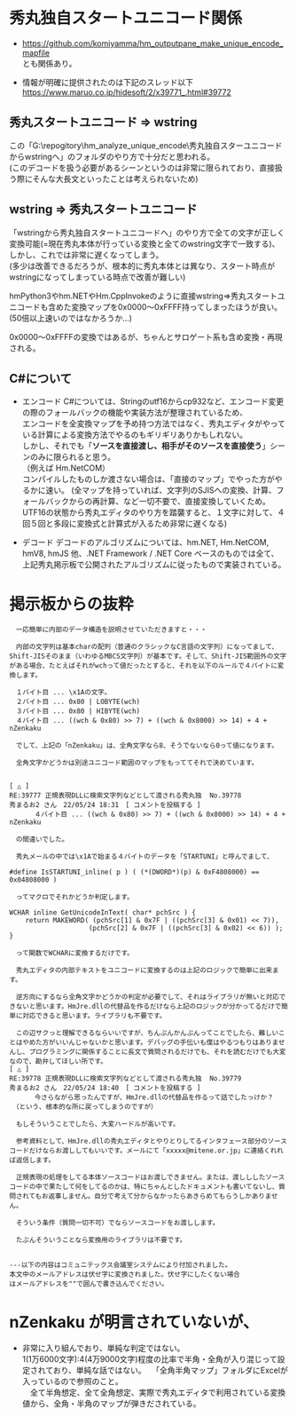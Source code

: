 # 秀丸独自スタートユニコード関係

- https://github.com/komiyamma/hm_outputpane_make_unique_encode_mapfile  
とも関係あり。

- 情報が明確に提供されたのは下記のスレッド以下  
https://www.maruo.co.jp/hidesoft/2/x39771_.html#39772

## 秀丸スタートユニコード ⇒ wstring

この「G:\repogitory\hm_analyze_unique_encode\秀丸独自スターユニコードからwstringへ」のフォルダのやり方で十分だと思われる。  
(このデコードを扱う必要があるシーンというのは非常に限られており、直接扱う際にそんな大長文といったことは考えられないため)  

## wstring ⇒ 秀丸スタートユニコード

「wstringから秀丸独自スタートユニコードへ」のやり方で全ての文字が正しく変換可能(=現在秀丸本体が行っている変換と全てのwstring文字で一致する)、  
しかし、これでは非常に遅くなってしまう。  
(多少は改善できるだろうが、根本的に秀丸本体とは異なり、スタート時点がwstringになってしまっている時点で改善が難しい)  

hmPython3やhm.NETやHm.CppInvokeのように直接wstring⇒秀丸スタートユニコードも含めた変換マップを0x0000～0xFFFF持ってしまったほうが良い。  
(50倍以上速いのではなかろうか...)  

0x0000～0xFFFFの変換ではあるが、ちゃんとサロゲート系も含め変換・再現される。  

## C#について

- エンコード
C#については、Stringのutf16からcp932など、エンコード変更の際のフォールバックの機能や実装方法が整理されているため、  
エンコードを全変換マップを予め持つ方法ではなく、秀丸エディタがやっている計算による変換方法でやるのもギリギリありかもしれない。  
しかし、それでも「**ソースを直接渡し、相手がそのソースを直接使う**」シーンのみに限られると思う。  
（例えば Hm.NetCOM）  
コンパイルしたものしか渡さない場合は、「直接のマップ」でやった方がやるかに速い。
(全マップを持っていれば、文字列のSJISへの変換、計算、フォールバックからの再計算、など一切不要で、直接変換していくため。
 UTF16の状態から秀丸エディタのやり方を踏襲すると、１文字に対して、４回５回と多段に変換式と計算式が入るため非常に遅くなる)  

- デコード
デコードのアルゴリズムについては、hm.NET, Hm.NetCOM, hmV8, hmJS 他、.NET Framework / .NET Core ベースのものでは全て、
上記秀丸掲示板で公開されたアルゴリズムに従ったもので実装されている。

# 掲示板からの抜粋

```
　一応簡単に内部のデータ構造を説明させていただきますと・・・

　内部の文字列は基本charの配列（普通のクラシックなC言語の文字列）になってまして、Shift-JISそのまま（いわゆるMBCS文字列）が基本です。そして、Shift-JIS範囲外の文字がある場合、たとえばそれがwchって値だったとすると、それを以下のルールで４バイトに変換します。

　１バイト目 ... \x1Aの文字。
　２バイト目 ... 0x80 | LOBYTE(wch)
　３バイト目 ... 0x80 | HIBYTE(wch)
　４バイト目 ... ((wch & 0x80) >> 7) + ((wch & 0x8000) >> 14) + 4 + nZenkaku

　でして、上記の「nZenkaku」は、全角文字なら8、そうでないなら0って値になります。

　全角文字かどうかは別途ユニコード範囲のマップをもっててそれで決めています。


[ △ ]
RE:39777 正規表現DLLに検索文字列などとして渡される秀丸独	No.39778
秀まるお2 さん　22/05/24 18:31　[ コメントを投稿する ]
　	　４バイト目 ... ((wch & 0x80) >> 7) + ((wch & 0x8000) >> 14) + 4 + nZenkaku

　の間違いでした。

　秀丸メールの中では\x1Aで始まる４バイトのデータを「STARTUNI」と呼んでまして、

#define IsSTARTUNI_inline( p ) ( (*(DWORD*)(p) & 0xF4808000) == 0x04808000 )

　ってマクロでそれかどうか判定します。

WCHAR inline GetUnicodeInText( char* pchSrc ) {
    return MAKEWORD( (pchSrc[1] & 0x7F | ((pchSrc[3] & 0x01) << 7)),
                    (pchSrc[2] & 0x7F | ((pchSrc[3] & 0x02) << 6)) );
}

　って関数でWCHARに変換するだけです。

　秀丸エディタの内部テキストをユニコードに変換するのは上記のロジックで簡単に出来ます。

　逆方向にするなら全角文字かどうかの判定が必要でして、それはライブラリが無いと対応できないと思います。HmJre.dllの代替品を作るだけなら上記のロジックが分かってるだけで簡単に対応できると思います。ライブラリも不要です。

　この辺サクっと理解できるならいいですが、ちんぷんかんぷんってことでしたら、難しいことはやめた方がいいんじゃないかと思います。デバッグの手伝いも僕はやるつもりはありませんし、プログラミングに関係することに長文で質問されるだけでも、それを読むだけでも大変なので、勘弁してほしい所です。
[ △ ]
RE:39778 正規表現DLLに検索文字列などとして渡される秀丸独	No.39779
秀まるお2 さん　22/05/24 18:40　[ コメントを投稿する ]
　	　今さらながら思ったんですが、HmJre.dllの代替品を作るって話でしたっけか？
　（という、根本的な所に戻ってしまうのですが）

　もしそういうことでしたら、大変ハードルが高いです。

　参考資料として、HmJre.dllの秀丸エディタとやりとりしてるインタフェース部分のソースコードだけならお渡ししてもいいです。メールにて「xxxxx@mitene.or.jp」に連絡くれれば返信します。

　正規表現の処理をしてる本体ソースコードはお渡しできません。または、渡しししたソースコードの中で果たして何をしてるのかは、特にちゃんとしたドキュメントも書いてないし、質問されてもお返事しません。自分で考えて分からなかったらあきらめてもらうしかありません。

　そういう条件（質問一切不可）でならソースコードをお渡しします。

　たぶんそういうことなら変換用のライブラリは不要です。


---以下の内容はコミュニテックス会議室システムにより付加されました。
本文中のメールアドレスは伏せ字に変換されました。伏せ字にしたくない場合
はメールアドレスを""で囲んで書き込んでください。
```

# nZenkaku が明言されていないが、

- 非常に入り組んでおり、単純な判定ではない。  
  1(1万6000文字):4(4万9000文字)程度の比率で半角・全角が入り混じって設定されており、単純な話ではない。
　「全角半角マップ」フォルダにExcelが入っているので参照のこと。  
　全て半角想定、全て全角想定、実際で秀丸エディタで利用されている変換値から、全角・半角のマップが弾きだされている。
